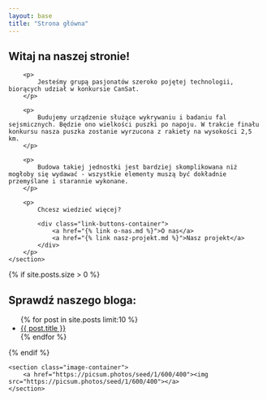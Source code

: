 ```yaml
---
layout: base
title: "Strona główna"
---
```


<main>
    <section>
        <h1>Witaj na naszej stronie!</h1>

        <p>
            Jesteśmy grupą pasjonatów szeroko pojętej technologii, biorących udział w konkursie CanSat. 
        </p>
        
        <p>
            Budujemy urządzenie służące wykrywaniu i badaniu fal sejsmicznych. Będzie ono wielkości puszki po napoju. W trakcie finału konkursu nasza puszka zostanie wyrzucona z rakiety na wysokości 2,5 km.
        </p>
        
        <p>
            Budowa takiej jednostki jest bardziej skomplikowana niż mogłoby się wydawać - wszystkie elementy muszą być dokładnie przemyślane i starannie wykonane. 
        </p>
        
        <p>
            Chcesz wiedzieć więcej?
            
            <div class="link-buttons-container">
                <a href="{% link o-nas.md %}">O nas</a>
                <a href="{% link nasz-projekt.md %}">Nasz projekt</a>
            </div>
        </p>
    </section>
</main>

<aside>
    {% if site.posts.size > 0 %}
    <section>
        <h2>Sprawdź naszego bloga:</h2>
        <ul>
        {% for post in site.posts limit:10 %}
            <li><a href="{{ post.url }}">{{ post.title }}</a></li>
        {% endfor %}
        </ul>
    </section>
    {% endif %}
    
    <section class="image-container">
        <a href="https://picsum.photos/seed/1/600/400"><img src="https://picsum.photos/seed/1/600/400"></a>
    </section>
</aside>
